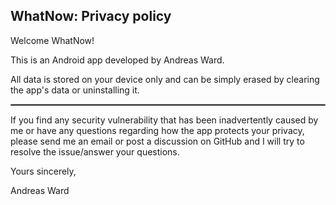 ## WhatNow: Privacy policy

Welcome WhatNow!

This is an Android app developed by Andreas Ward.

All data is stored on your device only and can be simply erased by clearing the app's data or uninstalling it.
 
 <hr style="border:1px solid gray">

If you find any security vulnerability that has been inadvertently caused by me or have any questions regarding how the app protects your privacy, please send me an email or post a discussion on GitHub and I will try to resolve the issue/answer your questions.

Yours sincerely,

Andreas Ward
